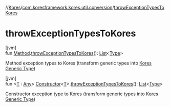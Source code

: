 //[Kores](../../index.md)/[com.koresframework.kores.util.conversion](index.md)/[throwExceptionTypesToKores](throw-exception-types-to-kores.md)

# throwExceptionTypesToKores

[jvm]\
fun [Method](https://docs.oracle.com/javase/8/docs/api/java/lang/reflect/Method.html).[throwExceptionTypesToKores](throw-exception-types-to-kores.md)(): [List](https://kotlinlang.org/api/latest/jvm/stdlib/kotlin.collections/-list/index.html)<[Type](https://docs.oracle.com/javase/8/docs/api/java/lang/reflect/Type.html)>

Method exception types to Kores (transform generic types into [Kores Generic Type](../com.koresframework.kores.type/-generic-type/index.md))

[jvm]\
fun <[T](throw-exception-types-to-kores.md) : [Any](https://kotlinlang.org/api/latest/jvm/stdlib/kotlin/-any/index.html)> [Constructor](https://docs.oracle.com/javase/8/docs/api/java/lang/reflect/Constructor.html)<[T](throw-exception-types-to-kores.md)>.[throwExceptionTypesToKores](throw-exception-types-to-kores.md)(): [List](https://kotlinlang.org/api/latest/jvm/stdlib/kotlin.collections/-list/index.html)<[Type](https://docs.oracle.com/javase/8/docs/api/java/lang/reflect/Type.html)>

Constructor exception type to Kores (transform generic types into [Kores Generic Type](../com.koresframework.kores.type/-generic-type/index.md))

